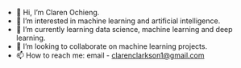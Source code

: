 - 👋 Hi, I’m Claren Ochieng.
- 👀 I’m interested in machine learning and artificial intelligence.
- 🌱 I’m currently learning data science, machine learning and deep learning.
- 💞️ I’m looking to collaborate on machine learning projects.
- 📫 How to reach me: email - clarenclarkson1@gmail.com

<!---
clarenochieng/clarenochieng is a ✨ special ✨ repository because its `README.md` (this file) appears on your GitHub profile.
You can click the Preview link to take a look at your changes.
--->
